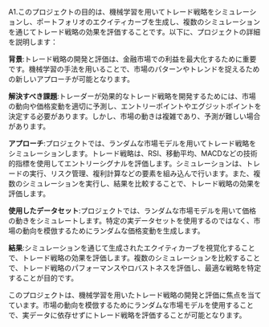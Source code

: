 A1.このプロジェクトの目的は、機械学習を用いてトレード戦略をシミュレーションし、ポートフォリオのエクイティカーブを生成し、複数のシミュレーションを通じてトレード戦略の効果を評価することです。以下に、プロジェクトの詳細を説明します：

**背景**:トレード戦略の開発と評価は、金融市場での利益を最大化するために重要です。機械学習の手法を用いることで、市場のパターンやトレンドを捉えるための新しいアプローチが可能となります。
  
 **解決すべき課題**:トレーダーが効果的なトレード戦略を開発するためには、市場の動向や価格変動を適切に予測し、エントリーポイントやエグジットポイントを決定する必要があります。しかし、市場の動きは複雑であり、予測が難しい場合があります。
  
 **アプローチ**:プロジェクトでは、ランダムな市場モデルを用いてトレード戦略をシミュレーションします。トレード戦略は、RSI、移動平均、MACDなどの技術的指標を使用してエントリーシグナルを評価します。シミュレーションは、トレードの実行、リスク管理、複利計算などの要素を組み込んで行います。また、複数のシミュレーションを実行し、結果を比較することで、トレード戦略の効果を評価します。

 **使用したデータセット**:プロジェクトでは、ランダムな市場モデルを用いて価格の動きをシミュレートします。特定の実データセットを使用するのではなく、市場の動向を模倣するためにランダムな価格変動を生成します。

 **結果**:シミュレーションを通じて生成されたエクイティカーブを視覚化することで、トレード戦略の効果を評価します。複数のシミュレーションを比較することで、トレード戦略のパフォーマンスやロバストネスを評価し、最適な戦略を特定することが目的です。

このプロジェクトは、機械学習を用いたトレード戦略の開発と評価に焦点を当てています。市場の動向を模倣するためにランダムな市場モデルを使用することで、実データに依存せずにトレード戦略を評価することが可能となります。
